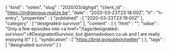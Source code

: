 {
  "kind" : "notes",
  "slug" : "2020/03/dghgd",
  "client_id" : "https://indigenous.realize.be",
  "date" : "2020-03-23T23:18:00Z",
  "h" : "h-entry",
  "properties" : {
    "published" : [ "2020-03-23T23:18:00Z" ],
    "category" : [ "designated-survivor" ],
    "content" : [ {
      "html" : "",
      "value" : "Only a few episodes into <a href=\"/tags/designated-survivor/\">#DesignatedSurvivor</a>, but @annadodson.co.uk and I are really enjoying it!"
    } ],
    "syndication" : [ "https://brid.gy/publish/twitter" ]
  },
  "tags" : [ "designated-survivor" ]
}
